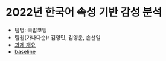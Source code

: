 # 2022년 한국어 속성 기반 감성 분석
- 팀명: 국밥코딩  
- 팀원(가나다순): 김영민, 김영운, 손선일  
- [과제 개요](https://corpus.korean.go.kr/task/taskList.do?taskId=8&clCd=END_TASK&subMenuId=sub01)  
- [baseline](https://github.com/teddysum/korean_ABSA_baseline)  